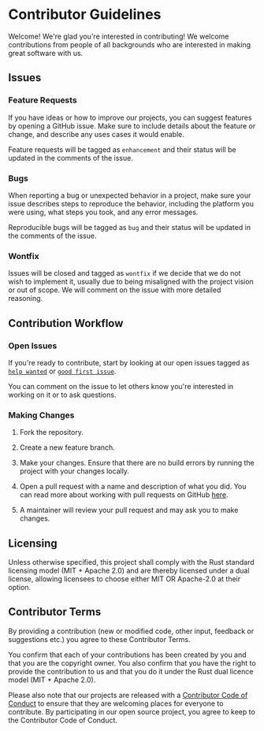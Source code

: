 # Contributor Guidelines

Welcome! We're glad you're interested in contributing! We welcome contributions from people of all backgrounds who are interested in making great software with us.

## Issues

### Feature Requests

If you have ideas or how to improve our projects, you can suggest features by opening a GitHub issue. Make sure to include details about the feature or change, and describe any uses cases it would enable.

Feature requests will be tagged as `enhancement` and their status will be updated in the comments of the issue.

### Bugs

When reporting a bug or unexpected behavior in a project, make sure your issue describes steps to reproduce the behavior, including the platform you were using, what steps you took, and any error messages.

Reproducible bugs will be tagged as `bug` and their status will be updated in the comments of the issue.

### Wontfix

Issues will be closed and tagged as `wontfix` if we decide that we do not wish to implement it, usually due to being misaligned with the project vision or out of scope. We will comment on the issue with more detailed reasoning.

## Contribution Workflow

### Open Issues

If you're ready to contribute, start by looking at our open issues tagged as [`help wanted`](../../issues?q=is%3Aopen+is%3Aissue+label%3A"help+wanted") or [`good first issue`](../../issues?q=is%3Aopen+is%3Aissue+label%3A"good+first+issue").

You can comment on the issue to let others know you're interested in working on it or to ask questions.

### Making Changes

1. Fork the repository.

2. Create a new feature branch.

3. Make your changes. Ensure that there are no build errors by running the project with your changes locally.

4. Open a pull request with a name and description of what you did. You can read more about working with pull requests on GitHub [here](https://help.github.com/en/articles/creating-a-pull-request-from-a-fork).

5. A maintainer will review your pull request and may ask you to make changes.

## Licensing

Unless otherwise specified, this project shall comply with the Rust standard licensing model (MIT + Apache 2.0) and are thereby licensed under a dual license, allowing licensees to choose either MIT OR Apache-2.0 at their option.

## Contributor Terms

By providing a contribution (new or modified code, other input, feedback or suggestions etc.) you agree to these Contributor Terms.

You confirm that each of your contributions has been created by you and that you are the copyright owner. You also confirm that you have the right to provide the contribution to us and that you do it under the Rust dual licence model (MIT + Apache 2.0).

Please also note that our projects are released with a [Contributor Code of Conduct](CODE_OF_CONDUCT.md) to ensure that they are welcoming places for everyone to contribute. By participating in our open source project, you agree to keep to the Contributor Code of Conduct.
